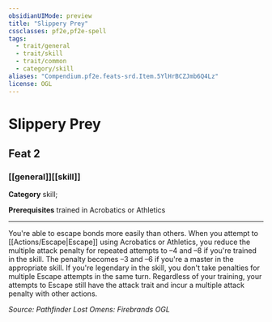 ```yaml
---
obsidianUIMode: preview
title: "Slippery Prey"
cssclasses: pf2e,pf2e-spell
tags:
  - trait/general
  - trait/skill
  - trait/common
  - category/skill
aliases: "Compendium.pf2e.feats-srd.Item.5YlHrBCZJmb6Q4Lz"
license: OGL
---
```

# Slippery Prey
## Feat 2
### [[general]][[skill]]

**Category** skill; 



**Prerequisites** trained in Acrobatics or Athletics
* * *
You're able to escape bonds more easily than others. When you attempt to [[Actions/Escape|Escape]] using Acrobatics or Athletics, you reduce the multiple attack penalty for repeated attempts to –4 and –8 if you're trained in the skill. The penalty becomes –3 and –6 if you're a master in the appropriate skill. If you're legendary in the skill, you don't take penalties for multiple Escape attempts in the same turn. Regardless of your training, your attempts to Escape still have the attack trait and incur a multiple attack penalty with other actions.

*Source: Pathfinder Lost Omens: Firebrands*
*OGL*